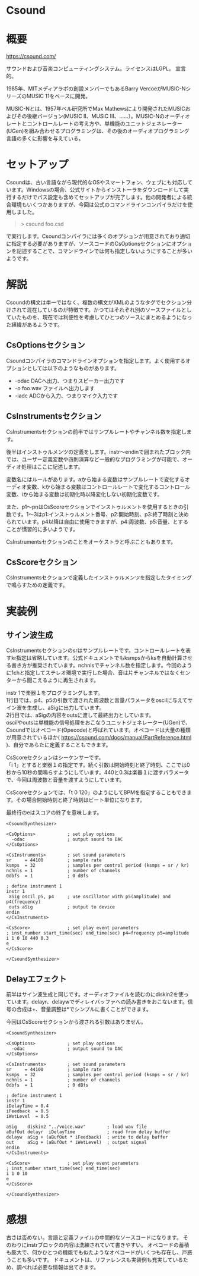 Csound
===

# 概要

https://csound.com/

サウンドおよび音楽コンピューティングシステム。ライセンスはLGPL。
宣言的。

1985年、MITメディアラボの創設メンバーでもあるBarry VercoeがMUSIC-NシリーズのMUSIC 11をベースに開発。

MUSIC-Nとは、1957年ベル研究所でMax Mathewsにより開発されたMUSICおよびその後継バージョン(MUSIC II、MUSIC III、……）。MUSIC-Nのオーディオレートとコントロールレートの考え方や、単機能のユニットジェネレーター(UGen)を組み合わせるプログラミングは、その後のオーディオプログラミング言語の多くに影響を与えている。

# セットアップ

Csoundは、古い言語ながら現代的なOSやスマートフォン、ウェブにも対応しています。Windowsの場合、公式サイトからインストーラをダウンロードして実行するだけでパス設定も含めてセットアップが完了します。他の開発者による統合環境もいくつかありますが、今回は公式のコマンドラインコンパイラだけを使用しました。

> \> csound foo.csd

で実行します。Csoundコンパイラには多くのオプションが用意されており適切に指定する必要がありますが、ソースコードのCsOptionsセクションにオプションを記述することで、コマンドラインでは何も指定しないようにすることが多いようです。


# 解説

Csoundの構文は単一ではなく、複数の構文がXMLのようなタグでセクション分けされて混在しているのが特徴です。かつてはそれぞれ別のソースファイルとしていたものを、現在では利便性を考慮してひとつのソースにまとめるようになった経緯があるようです。

## CsOptionsセクション
Csoundコンパイラのコマンドラインオプションを指定します。よく使用するオプションとしては以下のようなものがあります。

* -odac DACへ出力、つまりスピーカー出力です
* -o foo.wav ファイルへ出力します
* -iadc ADCから入力、つまりマイク入力です

## CsInstrumentsセクション

CsInstrumentsセクションの前半ではサンプルレートやチャンネル数を指定します。

後半はインストゥルメンツの定義をします。instr～endinで囲まれたブロック内では、ユーザー定義変数や四則演算など一般的なプログラミングが可能で、オーディオ処理はここに記述します。

変数名にはルールがあります。aから始まる変数はサンプルレートで変化するオーディオ変数、kから始まる変数はコントロールレートで変化するコントロール変数、iから始まる変数は初期化時以降変化しない初期化変数です。

また、p1～pnはCsScoreセクションでインストゥルメントを使用するときの引数です。1～3はp1:インストゥルメント番号、p2:開始時刻、p3:終了時刻と決められています。p4以降は自由に使用できますが、p4:周波数、p5:音量、とすることが慣習的に多いようです。

CsInstrumentsセクションのことをオーケストラと呼ぶこともあります。

## CsScoreセクション

CsInstrumentsセクションで定義したインストゥルメンツを指定したタイミングで鳴らすための定義です。


# 実装例

## サイン波生成

CsInstrumentsセクションのsrはサンプルレートです。コントロールレートを表すkr指定は省略しています。公式ドキュメントでもksmpsからksを自動計算させる書き方が推奨されています。nchnlsでチャンネル数を指定します。今回のように1chと指定してステレオ環境で実行した場合、音は片チャンネルではなくセンターから聞こえるように再生されます。

instr 1で楽器１をプログラミングします。  
1行目では、p4、p5の引数で渡された周波数と音量パラメータをoscilに与えてサイン波を生成し、aSigに出力しています。  
2行目では、aSigの内容をoutsに渡して最終出力としています。  
oscilやoutsは単機能の信号処理をおこなうユニットジェネレーター(UGen)で、Csoundではオペコード(Opecode)と呼ばれています。オペコードは大量の種類が用意されているほか( https://csound.com/docs/manual/PartReference.html )、自分であらたに定義することもできます。

CsScoreセクションはシーケンサーです。  
「i 1」とすると楽器１の指定です。続く引数は開始時刻と終了時刻、ここでは0秒から10秒の間鳴らすようにしています。440と0.3は楽器１に渡すパラメータで、今回は周波数と音量を渡すようにしています。

CsScoreセクションでは、「t 0 120」のようにしてBPMを指定することもできます。その場合開始時刻と終了時刻はビート単位になります。

最終行のeはスコアの終了を意味します。

```Csound
<CsoundSynthesizer>

<CsOptions>            ; set play options
  -odac                ; output sound to DAC
</CsOptions>

<CsInstruments>        ; set sound parameters
sr     = 44100         ; sample rate
ksmps  = 32            ; samples per control period (ksmps = sr / kr)
nchnls = 1             ; number of channels
0dbfs  = 1             ; 0 dBfs

; define instrument 1
instr 1
 aSig oscil p5, p4     ; use oscillator with p5(amplitude) and p4(frequency)
 outs aSig             ; output to device
endin
</CsInstruments>

<CsScore>              ; set play event parameters
; inst_number start_time(sec) end_time(sec) p4=frequency p5=amplitude
i 1 0 10 440 0.3
e
</CsScore>

</CsoundSynthesizer>
```

## Delayエフェクト

前半はサイン波生成と同じです。オーディオファイルを読むのにdiskin2を使っています。delayr、delaywでディレイバッファへの読み書きをおこないます。信号の合成は+、音量調整は*でシンプルに書くことができます。

今回はCsScoreセクションから渡される引数はありません。

```Csound
<CsoundSynthesizer>

<CsOptions>            ; set play options
  -odac                ; output sound to DAC
</CsOptions>

<CsInstruments>        ; set sound parameters
sr     = 44100         ; sample rate
ksmps  = 32            ; samples per control period (ksmps = sr / kr)
nchnls = 1             ; number of channels
0dbfs  = 1             ; 0 dBfs

; define instrument 1
instr 1
iDelayTime = 0.4
iFeedback  = 0.5
iWetLevel  = 0.5

aSig    diskin2 "../voice.wav"        ; load wav file
aBufOut delayr  iDelayTime            ; read from delay buffer
delayw  aSig + (aBufOut * iFeedback)  ; write to delay buffer
out     aSig + (aBufOut * iWetLevel)  ; output signal
endin
</CsInstruments>

<CsScore>              ; set play event parameters
; inst_number start_time(sec) end_time(sec) 
i 1 0 10
e
</CsScore>

</CsoundSynthesizer>
```


# 感想

古さは否めない。言語と定義ファイルの中間的なソースコードになります。
そのわりにinstrブロックの内容は洗練されていて書きやすい。
オペコードの蓄積も膨大で、何かひとつの機能でも似たようなオペコードがいくつも存在し、戸惑うことも多いです。
ドキュメントは、リファレンスも実装例も充実しているため、調べれば必要な情報は出てきます。

